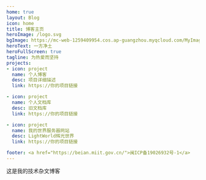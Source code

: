 ```yaml
---
home: true
layout: Blog
icon: home
title: 博客主页
heroImage: /logo.svg
bgImage: https://mc-web-1259409954.cos.ap-guangzhou.myqcloud.com/MyImages/illust_96856598_20220321_001614.jpg
heroText: 一方净土
heroFullScreen: true
tagline: 为热爱而坚持
projects:
- icon: project
  name: 个人博客
  desc: 项目详细描述
  link: https://你的项目链接

- icon: project
  name: 个人文档库
  desc: 旧文档库
  link: https://你的项目链接

- icon: project
  name: 我的世界服务器网站
  desc: LightWorld辉光世界
  link: https://你的项目链接

footer: <a href="https://beian.miit.gov.cn/">闽ICP备19026932号-1</a>
---
```


这是我的技术杂文博客

